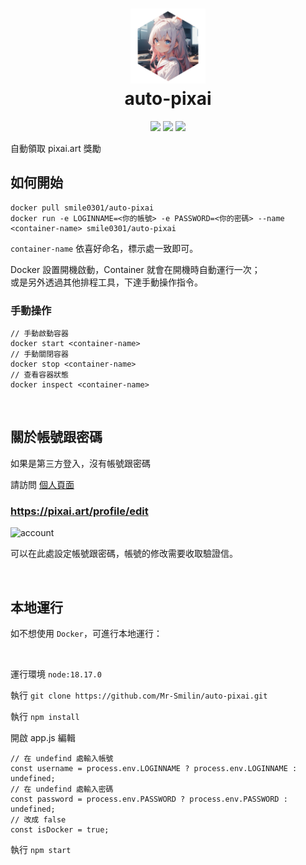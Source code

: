 <h1 align="center">
    <img width="120" height="120" src="public/pic/logo.png" alt=""><br>
    auto-pixai
</h1>

<p align="center">
    <a href="https://github.com/Mr-Smilin/auto-pixai/blob/main/LICENSE"><img src="https://img.shields.io/github/license/Mr-Smilin/auto-pixai?style=flat-square"></a>
    <a href="https://github.com/Mr-Smilin/auto-pixai"><img src="https://img.shields.io/github/stars/Mr-Smilin/auto-pixai?style=flat-square"></a>
    <a href="https://hub.docker.com/r/smile0301/auto-pixai"><img src="https://img.shields.io/docker/v/smile0301/auto-pixai"></a>
</p>

自動領取 pixai.art 獎勵

## 如何開始

```
docker pull smile0301/auto-pixai
docker run -e LOGINNAME=<你的帳號> -e PASSWORD=<你的密碼> --name <container-name> smile0301/auto-pixai
```

`container-name` 依喜好命名，標示處一致即可。

Docker 設置開機啟動，Container 就會在開機時自動運行一次；  
或是另外透過其他排程工具，下達手動操作指令。

### 手動操作

```
// 手動啟動容器
docker start <container-name>
// 手動關閉容器
docker stop <container-name>
// 查看容器狀態
docker inspect <container-name>
```

<br>

## 關於帳號跟密碼

如果是第三方登入，沒有帳號跟密碼

請訪問 [個人頁面](https://pixai.art/profile/edit)

### https://pixai.art/profile/edit

![account](https://i.imgur.com/tjfOabI.png)

可以在此處設定帳號跟密碼，帳號的修改需要收取驗證信。

<br>

## 本地運行

如不想使用 `Docker`，可進行本地運行：

<br>

運行環境 `node:18.17.0`

執行 `git clone https://github.com/Mr-Smilin/auto-pixai.git`

執行 `npm install`

開啟 app.js 編輯

```
// 在 undefind 處輸入帳號
const username = process.env.LOGINNAME ? process.env.LOGINNAME : undefined;
// 在 undefind 處輸入密碼
const password = process.env.PASSWORD ? process.env.PASSWORD : undefined;
// 改成 false
const isDocker = true;
```

執行 `npm start`

